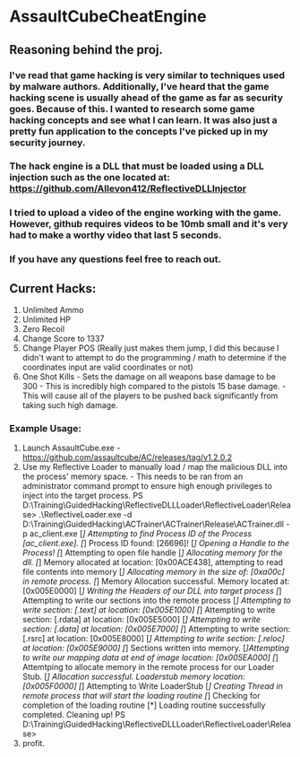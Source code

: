 # AssaultCubeCheatEngine

## Reasoning behind the proj.

### I've read that game hacking is very similar to techniques used by malware authors. Additionally, I've heard that the game hacking scene is usually ahead of the game as far as security goes. Because of this. I wanted to research some game hacking concepts and see what I can learn. It was also just a pretty fun application to the concepts I've picked up in my security journey.
### The hack engine is a DLL that must be loaded using a DLL injection such as the one located at: https://github.com/Allevon412/ReflectiveDLLInjector

### I tried to upload a video of the engine working with the game. However, github requires videos to be 10mb small and it's very had to make a worthy video that last 5 seconds.
### If you have any questions feel free to reach out.

## Current Hacks:
1) Unlimited Ammo
2) Unlimited HP
3) Zero Recoil
4) Change Score to 1337
5) Change Player POS (Really just makes them jump, I did this because I didn't want to attempt to do the programming / math to determine if the coordinates input are valid coordinates or not)
6) One Shot Kills - Sets the damage on all weapons base damage to be 300 - This is incredibly high compared to the pistols 15 base damage. - This will cause all of the players to be pushed back significantly from taking such high damage.

### Example Usage:
1) Launch AssaultCube.exe - https://github.com/assaultcube/AC/releases/tag/v1.2.0.2
2) Use my Reflective Loader to manually load / map the malicious DLL into the process' memory space. - This needs to be ran from an administrator command prompt to ensure high enough privileges to inject into the target process.
PS D:\Training\GuidedHacking\ReflectiveDLLLoader\ReflectiveLoader\Release> .\ReflectiveLoader.exe -d D:\Training\GuidedHacking\ACTrainer\ACTrainer\Release\ACTrainer.dll -p ac_client.exe
[*] Attempting to find Process ID of the Process [ac_client.exe].
[*] Process ID found: [26696]!
[*] Opening a Handle to the Process!
[*] Attempting to open file handle
[*] Allocating memory for the dll.
[*] Memory allocated at location: [0x00ACE438], attempting to read file contents into memory
[*] Allocating memory in the size of: [0xa00c] in remote process.
[*] Memory Allocation successful. Memory located at: [0x005E0000]
[*] Writing the Headers of our DLL into target process
[*] Attempting to write our sections into the remote process
[*] Attempting to write section: [.text] at location: [0x005E1000]
[*] Attempting to write section: [.rdata] at location: [0x005E5000]
[*] Attempting to write section: [.data] at location: [0x005E7000]
[*] Attempting to write section: [.rsrc] at location: [0x005E8000]
[*] Attempting to write section: [.reloc] at location: [0x005E9000]
[*] Sections written into memory.
[*]Attempting to write our mapping data at end of image location: [0x005EA000]
[*] Attemtping to allocate memory in the remote process for our Loader Stub.
[*] Allocation successful. Loaderstub memory location: [0x005F0000]
[*] Attempting to Write LoaderStub
[*] Creating Thread in remote process that will start the loading routine
[*] Checking for completion of the loading routine
[*] Loading routine successfully completed. Cleaning up!
PS D:\Training\GuidedHacking\ReflectiveDLLLoader\ReflectiveLoader\Release>
3) profit.
